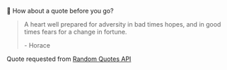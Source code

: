 📣 How about a quote before you go?

> A heart well prepared for adversity in bad times hopes, and in good times fears for a change in fortune.
>
> <p>- Horace</p>

Quote requested from [Random Quotes API](https://github.com/lukePeavey/quotable)
